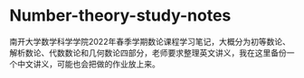 # Number-theory-study-notes
南开大学数学科学学院2022年春季学期数论课程学习笔记，大概分为初等数论、解析数论、代数数论和几何数论四部分，老师要求整理英文讲义，我在这里备份一个中文讲义，可能也会把做的作业放上来。
